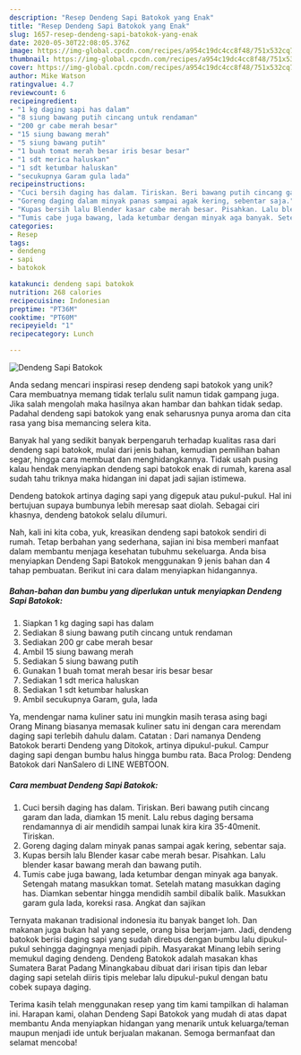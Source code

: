```yaml
---
description: "Resep Dendeng Sapi Batokok yang Enak"
title: "Resep Dendeng Sapi Batokok yang Enak"
slug: 1657-resep-dendeng-sapi-batokok-yang-enak
date: 2020-05-30T22:08:05.376Z
image: https://img-global.cpcdn.com/recipes/a954c19dc4cc8f48/751x532cq70/dendeng-sapi-batokok-foto-resep-utama.jpg
thumbnail: https://img-global.cpcdn.com/recipes/a954c19dc4cc8f48/751x532cq70/dendeng-sapi-batokok-foto-resep-utama.jpg
cover: https://img-global.cpcdn.com/recipes/a954c19dc4cc8f48/751x532cq70/dendeng-sapi-batokok-foto-resep-utama.jpg
author: Mike Watson
ratingvalue: 4.7
reviewcount: 6
recipeingredient:
- "1 kg daging sapi has dalam"
- "8 siung bawang putih cincang untuk rendaman"
- "200 gr cabe merah besar"
- "15 siung bawang merah"
- "5 siung bawang putih"
- "1 buah tomat merah besar iris besar besar"
- "1 sdt merica haluskan"
- "1 sdt ketumbar haluskan"
- "secukupnya Garam gula lada"
recipeinstructions:
- "Cuci bersih daging has dalam. Tiriskan. Beri bawang putih cincang garam dan lada, diamkan 15 menit. Lalu rebus daging bersama rendamannya di air mendidih sampai lunak kira kira 35-40menit. Tiriskan."
- "Goreng daging dalam minyak panas sampai agak kering, sebentar saja."
- "Kupas bersih lalu Blender kasar cabe merah besar. Pisahkan. Lalu blender kasar bawang merah dan bawang putih."
- "Tumis cabe juga bawang, lada ketumbar dengan minyak aga banyak. Setengah matang masukkan tomat. Setelah matang masukkan daging has. Diamkan sebentar hingga mendidih sambil dibalik balik. Masukkan garam gula lada, koreksi rasa. Angkat dan sajikan"
categories:
- Resep
tags:
- dendeng
- sapi
- batokok

katakunci: dendeng sapi batokok 
nutrition: 268 calories
recipecuisine: Indonesian
preptime: "PT36M"
cooktime: "PT60M"
recipeyield: "1"
recipecategory: Lunch

---
```



![Dendeng Sapi Batokok](https://img-global.cpcdn.com/recipes/a954c19dc4cc8f48/751x532cq70/dendeng-sapi-batokok-foto-resep-utama.jpg)

Anda sedang mencari inspirasi resep dendeng sapi batokok yang unik? Cara membuatnya memang tidak terlalu sulit namun tidak gampang juga. Jika salah mengolah maka hasilnya akan hambar dan bahkan tidak sedap. Padahal dendeng sapi batokok yang enak seharusnya punya aroma dan cita rasa yang bisa memancing selera kita.

Banyak hal yang sedikit banyak berpengaruh terhadap kualitas rasa dari dendeng sapi batokok, mulai dari jenis bahan, kemudian pemilihan bahan segar, hingga cara membuat dan menghidangkannya. Tidak usah pusing kalau hendak menyiapkan dendeng sapi batokok enak di rumah, karena asal sudah tahu triknya maka hidangan ini dapat jadi sajian istimewa.

Dendeng batokok artinya daging sapi yang digepuk atau pukul-pukul. Hal ini bertujuan supaya bumbunya lebih meresap saat diolah. Sebagai ciri khasnya, dendeng batokok selalu dilumuri.


Nah, kali ini kita coba, yuk, kreasikan dendeng sapi batokok sendiri di rumah. Tetap berbahan yang sederhana, sajian ini bisa memberi manfaat dalam membantu menjaga kesehatan tubuhmu sekeluarga. Anda bisa menyiapkan Dendeng Sapi Batokok menggunakan 9 jenis bahan dan 4 tahap pembuatan. Berikut ini cara dalam menyiapkan hidangannya.

<!--inarticleads1-->

##### Bahan-bahan dan bumbu yang diperlukan untuk menyiapkan Dendeng Sapi Batokok:

1. Siapkan 1 kg daging sapi has dalam
1. Sediakan 8 siung bawang putih cincang untuk rendaman
1. Sediakan 200 gr cabe merah besar
1. Ambil 15 siung bawang merah
1. Sediakan 5 siung bawang putih
1. Gunakan 1 buah tomat merah besar iris besar besar
1. Sediakan 1 sdt merica haluskan
1. Sediakan 1 sdt ketumbar haluskan
1. Ambil secukupnya Garam, gula, lada


Ya, mendengar nama kuliner satu ini mungkin masih terasa asing bagi Orang Minang biasanya memasak kuliner satu ini dengan cara merendam daging sapi terlebih dahulu dalam. Catatan : Dari namanya Dendeng Batokok berarti Dendeng yang Ditokok, artinya dipukul-pukul. Campur daging sapi dengan bumbu halus hingga bumbu rata. Baca Prolog: Dendeng Batokok dari NanSalero di LINE WEBTOON. 

<!--inarticleads2-->

##### Cara membuat Dendeng Sapi Batokok:

1. Cuci bersih daging has dalam. Tiriskan. Beri bawang putih cincang garam dan lada, diamkan 15 menit. Lalu rebus daging bersama rendamannya di air mendidih sampai lunak kira kira 35-40menit. Tiriskan.
1. Goreng daging dalam minyak panas sampai agak kering, sebentar saja.
1. Kupas bersih lalu Blender kasar cabe merah besar. Pisahkan. Lalu blender kasar bawang merah dan bawang putih.
1. Tumis cabe juga bawang, lada ketumbar dengan minyak aga banyak. Setengah matang masukkan tomat. Setelah matang masukkan daging has. Diamkan sebentar hingga mendidih sambil dibalik balik. Masukkan garam gula lada, koreksi rasa. Angkat dan sajikan


Ternyata makanan tradisional indonesia itu banyak banget loh. Dan makanan juga bukan hal yang sepele, orang bisa berjam-jam. Jadi, dendeng batokok berisi daging sapi yang sudah direbus dengan bumbu lalu dipukul-pukul sehingga dagingnya menjadi pipih. Masyarakat Minang lebih sering memukul daging dendeng. Dendeng Batokok adalah masakan khas Sumatera Barat Padang Minangkabau dibuat dari irisan tipis dan lebar daging sapi setelah diiris tipis melebar lalu dipukul-pukul dengan batu cobek supaya daging. 

Terima kasih telah menggunakan resep yang tim kami tampilkan di halaman ini. Harapan kami, olahan Dendeng Sapi Batokok yang mudah di atas dapat membantu Anda menyiapkan hidangan yang menarik untuk keluarga/teman maupun menjadi ide untuk berjualan makanan. Semoga bermanfaat dan selamat mencoba!
